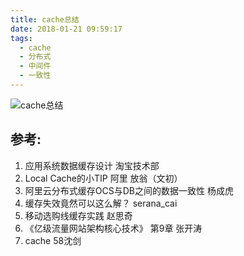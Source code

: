 ```yaml
---
title: cache总结
date: 2018-01-21 09:59:17
tags:
  - cache
  - 分布式
  - 中间件  
  - 一致性
---
```


![cache总结](https://cloud.mail.126.com/dfs/service/cacheSummary.jpg?op=thumbFile&uid=www6v@126.com&account=www6v@126.com&file=eyJzIjoiZnM6Y2xvdWRzdG9yYWdlLm1haWwuMTI2OjM4MDAwMDYxMjAzIiwic2YiOiI0ODU2OTEyNjMxNzM6MzgwMDAwNjEyMDMiLCJpIjo4OTU1NTIyMjA4Mjg3Nzg5LCJjcyI6eyJ0IjoxLCJ2IjoiNTI4MmEyY2E0NTJmN2E0YTdiODk0MzVlZTI0ZGE0ZDYifSwic3oiOjM5MDU2MiwiY3QiOjE1NDkwMTQzMTI3MjZ9&size=1500x1500 "cache总结")

## 参考:

1. 应用系统数据缓存设计 淘宝技术部
2. Local Cache的小TIP 阿里 放翁（文初）
3. 阿里云分布式缓存OCS与DB之间的数据一致性 杨成虎
4. 缓存失效竟然可以这么解？ serana_cai
5. 移动选购线缓存实践 赵思奇
6. 《亿级流量网站架构核心技术》 第9章 张开涛
7. cache 58沈剑
